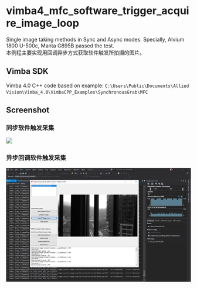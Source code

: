 # vimba4_mfc_software_trigger_acquire_image_loop
Single image taking methods in Sync and Async modes.
Specially, Alvium 1800 U-500c, Manta G895B passed the test.  
本例程主要实现用回调异步方式获取软件触发所拍摄的图片。  


## Vimba SDK
Vimba 4.0 C++ code based on example:
`C:\Users\Public\Documents\Allied Vision\Vimba_4.0\VimbaCPP_Examples\SynchronousGrab\MFC`

## Screenshot
### 同步软件触发采集
![](vimba4_acquire_images_loop.png)

### 异步回调软件触发采集
![](sw-trigger-loop.png)

